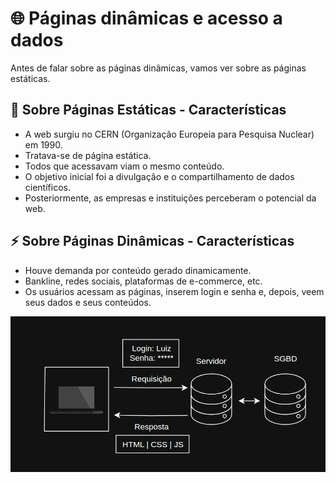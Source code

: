 # 🌐 Páginas dinâmicas e acesso a dados

Antes de falar sobre as páginas dinâmicas, vamos ver sobre as páginas estáticas.

## 📄 Sobre Páginas Estáticas - Características

- A web surgiu no CERN (Organização Europeia para Pesquisa Nuclear) em 1990.
- Tratava-se de página estática.
- Todos que acessavam viam o mesmo conteúdo.
- O objetivo inicial foi a divulgação e o compartilhamento de dados científicos.
- Posteriormente, as empresas e instituições perceberam o potencial da web.

## ⚡ Sobre Páginas Dinâmicas - Características

- Houve demanda por conteúdo gerado dinamicamente.
- Bankline, redes sociais, plataformas de e-commerce, etc.
- Os usuários acessam as páginas, inserem login e senha e, depois, veem seus dados e seus conteúdos.

<img src="../img/Aula009-Pagina_Dinamica_Diagrama.png"></img>